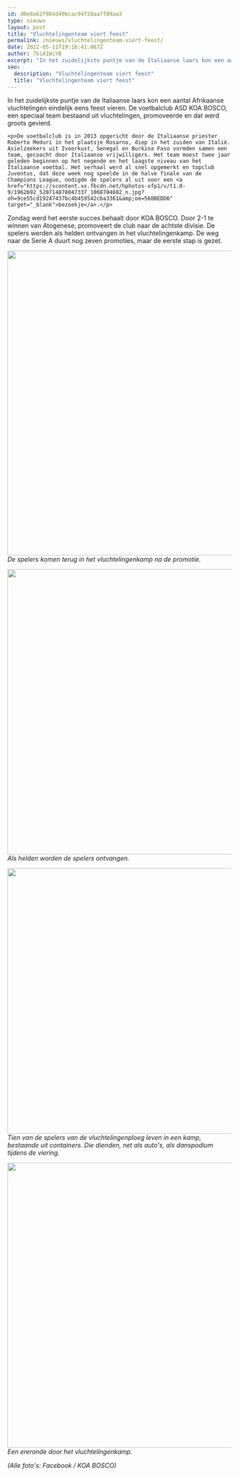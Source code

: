 ```yaml
---
id: d0e8a62f984d49bcac94f28aaff89aa3
type: nieuws
layout: post
title: "Vluchtelingenteam viert feest"
permalink: /nieuws/vluchtelingenteam-viert-feest/
date: 2022-05-11T19:16:41.067Z
author: 7biA1WiYB
excerpt: "In het zuidelijkste puntje van de Italiaanse laars kon een aantal Afrikaanse vluchtelingen eindelijk eens feest vieren. De voetbalclub ASD KOA BOSCO, een speciaal team bestaand uit vluchtelingen, promoveerde en dat werd groots gevierd.   "
seo:
  description: "Vluchtelingenteam viert feest"
  title: "Vluchtelingenteam viert feest"
---
```

In het zuidelijkste puntje van de Italiaanse laars kon een aantal Afrikaanse vluchtelingen eindelijk eens feest vieren. De voetbalclub ASD KOA BOSCO, een speciaal team bestaand uit vluchtelingen, promoveerde en dat werd groots gevierd.   

    <p>De voetbalclub is in 2013 opgericht door de Italiaanse priester Roberto Meduri in het plaatsje Rosarno, diep in het zuiden van Italië. Asielzoekers uit Ivoorkust, Senegal en Burkina Faso vormden samen een team, gecoacht door Italiaanse vrijwilligers. Het team moest twee jaar geleden beginnen op het negende en het laagste niveau van het Italiaanse voetbal. Het verhaal werd al snel opgemerkt en topclub Juventus, dat deze week nog speelde in de halve finale van de Champions League, nodigde de spelers al uit voor een <a href="https://scontent.xx.fbcdn.net/hphotos-xfp1/v/t1.0-9/1962692_520714878047337_1068704682_n.jpg?oh=9ce55cd19247437bc4b459542cba3361&amp;oe=560BEDD6" target="_blank">bezoekje</a>.</p>
<p>Zondag werd het eerste succes behaalt door KOA BOSCO. Door 2-1 te winnen van Atogenese, promoveert de club naar de achtste divisie. De spelers werden als helden ontvangen in het vluchtelingenkamp. De weg naar de Serie A duurt nog zeven promoties, maar de eerste stap is gezet.</p>
<p><div class="media media-element-container media-default"><div id="file-3251" class="file file-image file-image-jpeg">

        
  
  <div class="content">
    <img title="Foto: Facebook / KOA BOSCO" height="684" width="960" class="media-element file-default" src="https://7dagen.netlify.app/sites/default/files/terugkeer%20in%20kamp2.jpg" alt="">  </div>

  
</div>
</div><em>De spelers komen terug in het vluchtelingenkamp na de promotie.</em>
<p><div class="media media-element-container media-default"><div id="file-3252" class="file file-image file-image-jpeg">

        
  
  <div class="content">
    <img title="Foto: Facebook / KOA BOSCO" height="640" width="960" class="media-element file-default" src="https://7dagen.netlify.app/sites/default/files/Terugkeer%20in%20kamp.jpg" alt="">  </div>

  
</div>
</div><em>Als helden worden de spelers ontvangen.</em>
<p><div class="media media-element-container media-default"><div id="file-3255" class="file file-image file-image-jpeg">

        
  
  <div class="content">
    <img title="Foto: Facebook / KOA BOSCO" height="596" width="960" class="media-element file-default" src="https://7dagen.netlify.app/sites/default/files/Feest%20op%20container_0.jpg" alt="">  </div>

  
</div>
</div><em>Tien van de spelers van de vluchtelingenploeg leven in een kamp, bestaande uit containers. Die dienden, net als auto's, als danspodium tijdens de viering.</em>
<p><div class="media media-element-container media-default"><div id="file-3256" class="file file-image file-image-jpeg">

        
  
  <div class="content">
    <img title="Foto: Facebook / KOA BOSCO" height="640" width="960" class="media-element file-default" src="https://7dagen.netlify.app/sites/default/files/in%20kamp.jpg" alt="">  </div>

  
</div>
</div><em>Een ereronde door het vluchtelingenkamp.</em>
<p><em>(Alle foto's: Facebook / KOA BOSCO)</em></p>  
